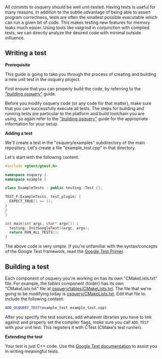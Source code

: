 All commits to osquery should be well unit-tested. Having tests is useful for many reasons. In addition to the subtle advantage of being able to assert program correctness, tests are often the smallest possible executable which can run a given bit of code. This makes testing new features for memory leaks much easier. Using tools like valgrind in conjunction with compiled tests, we can directly analyze the desired code with minimal outside influence.

## Writing a test

**Prerequisite**

This guide is going to take you through the process of creating and building a new unit test in the osquery project.

First ensure that you can properly build the code, by referring to the ["building osquery"](building.md) guide.

Before you modify osquery code (or any code for that matter), make sure that you can successfully execute all tests. The steps for building and running tests are particular to the platform and build toolchain you are using, so again refer to the ["building osquery"](building.md) guide for the appropriate information for your setup.

**Adding a test**

We'll create a test in the "osquery/examples" subdirectory of the main repository. Let's create a file "example_test.cpp" in that directory.

Let's start with the following content:

```cpp
#include <gtest/gtest.h>

namespace osquery {
namespace example {

class ExampleTests : public testing::Test {};

TEST_F(ExampleTests, test_plugin) {
  EXPECT_TRUE(1 == 1);
}
}
}

int main(int argc, char* argv[]) {
  testing::InitGoogleTest(&argc, argv);
  return RUN_ALL_TESTS();
}
```

The above code is very simple. If you're unfamiliar with the syntax/concepts of the Google Test framework, read the [Google Test Primer](https://github.com/google/googletest/blob/master/googletest/docs/primer.md#basic-concepts).

## Building a test

Each component of osquery you're working on has its own "CMakeLists.txt" file. For example, the _tables_ component (folder) has its own "CMakeLists.txt" file at [osquery/tables/CMakeLists.txt](https://github.com/osquery/osquery/blob/master/osquery/tables/CMakeLists.txt). The file that we're going to be modifying today is [osquery/CMakeLists.txt](https://github.com/osquery/osquery/tree/master/osquery/CMakeLists.txt). Edit that file to include the following content:

```CMake
ADD_OSQUERY_TEST(example_test example_test.cpp)
```

After you specify the test sources, add whatever libraries you have to link against and properly set the compiler flags, make sure you call `ADD_TEST` with your unit test. This registers it with CTest (CMake's test runner).

**Extending the test**

Your test is just C++ code. Use the [Google Test documentation](https://github.com/google/googletest/blob/master/googletest/docs/primer.md#assertions) to assist you in writing meaningful tests.
